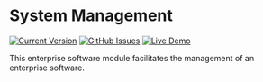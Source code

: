 # System Management
[![Current Version](https://img.shields.io/badge/version-1.0.0-green.svg)](https://github.com/DPBandA/system-management)
[![GitHub Issues](https://img.shields.io/github/issues/dpbanda/system-management.svg)](https://github.com/dpbanda/system-management/issues)
[![Live Demo](https://img.shields.io/badge/demo-online-green.svg)](https://github.com/DPBandA/system-management/blob/master/doc/images/admin/system%20admin%20module.png?raw=true)

This enterprise software module facilitates the management of an enterprise software.
